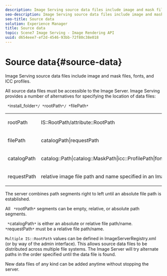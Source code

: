 ```yaml
---
description: Image Serving source data files include image and mask files, fonts, and ICC profiles.
seo-description: Image Serving source data files include image and mask files, fonts, and ICC profiles.
seo-title: Source data
solution: Experience Manager
title: Source data
topic: Scene7 Image Serving - Image Rendering API
uuid: d654eee7-ef2d-4546-93bb-72f80c38e018
---
```


# Source data{#source-data}

Image Serving source data files include image and mask files, fonts, and ICC profiles.

All source data files must be accessible to the Image Server. Image Serving provides a number of alternatives for specifying the location of data files:

` *`install_folder`*/ *`rootPath`*/ *`filePath`*`

<table id="simpletable_26686444C7EF46D6BC4C0490C8010BF9"> 
 <tr class="strow"> 
  <td class="stentry"> <p><span class="codeph"> <span class="varname"> rootPath</span></span> </p></td> 
  <td class="stentry"> <p><span class="codeph"> IS::RootPath/attribute::RootPath</span> </p></td> 
 </tr> 
 <tr class="strow"> 
  <td class="stentry"> <p><span class="codeph"> <span class="varname"> filePath </span></span> </p></td> 
  <td class="stentry"> <p><span class="codeph"> catalogPath|requestPath</span> </p></td> 
 </tr> 
 <tr class="strow"> 
  <td class="stentry"> <p><span class="codeph"> <span class="varname"> catalogPath</span></span> </p></td> 
  <td class="stentry"> <p><span class="codeph"> catalog::Path|catalog::MaskPath|icc::ProfilePath|font::FontPath|font::MetricsPath</span> </p></td> 
 </tr> 
 <tr class="strow"> 
  <td class="stentry"> <p><span class="codeph"> <span class="varname"> requestPath</span></span> </p></td> 
  <td class="stentry"> <p><span class="codeph"> relative image file path and name specified in an Image Serving HTTP request</span> </p></td> 
 </tr> 
</table>

The server combines path segments right to left until an absolute file path is established.

All ` *`rootPath`*` segments can be empty, relative, or absolute path segments.

` *`catalogPath`*` is either an absolute or relative file path/name. ` *`requestPath`*` must be a relative file path/name.

`Multiple IS::RootPath` values can be defined in ImageServerRegistry.xml (or by way of the admin interface). This allows source data files to be distributed across multiple file systems. The Image Server will try alternate paths in the order specified until the data file is found.

New data files of any kind can be added anytime without stopping the server. 
